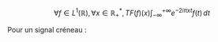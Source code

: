 $$\forall f \in L^{1}(\mathbb{R}), \forall x \in \mathbb{R}_{+}^{*}, TF(f)(x) \int_{-\infty}^{+ \infty}  e^{ -2i\pi x t } f(t)\, dt $$

Pour un signal créneau : 
$$$$